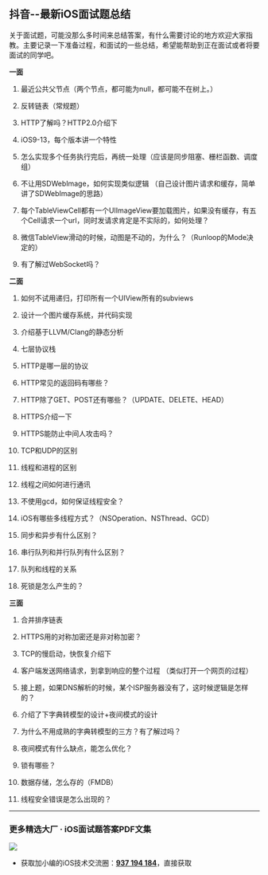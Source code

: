## 抖音--最新iOS面试题总结

关于面试题，可能没那么多时间来总结答案，有什么需要讨论的地方欢迎大家指教。主要记录一下准备过程，和面试的一些总结，希望能帮助到正在面试或者将要面试的同学吧。

**一面**

1. 最近公共父节点（两个节点，都可能为null，都可能不在树上。）

2. 反转链表（常规题）

3. HTTP了解吗？HTTP2.0介绍下

4. iOS9-13，每个版本讲一个特性

5. 怎么实现多个任务执行完后，再统一处理（应该是同步阻塞、栅栏函数、调度组）

6. 不让用SDWebImage，如何实现类似逻辑 （自己设计图片请求和缓存，简单讲了SDWebImage的思路）

7. 每个TableViewCell都有一个UIImageView要加载图片，如果没有缓存，有五个Cell请求一个url，同时发请求肯定是不实际的，如何处理？

8. 微信TableView滑动的时候，动图是不动的，为什么？（Runloop的Mode决定的）

9. 有了解过WebSocket吗？

**二面**

1. 如何不试用递归，打印所有一个UIView所有的subviews

2. 设计一个图片缓存系统，并代码实现

3. 介绍基于LLVM/Clang的静态分析

4. 七层协议栈

5. HTTP是哪一层的协议

6. HTTP常见的返回码有哪些？

7. HTTP除了GET、POST还有哪些？（UPDATE、DELETE、HEAD）

8. HTTPS介绍一下

9. HTTPS能防止中间人攻击吗？

10. TCP和UDP的区别

11. 线程和进程的区别

12. 线程之间如何进行通讯

13. 不使用gcd，如何保证线程安全？

14. iOS有哪些多线程方式？（NSOperation、NSThread、GCD）

15. 同步和异步有什么区别？

16. 串行队列和并行队列有什么区别？

17. 队列和线程的关系

18. 死锁是怎么产生的？

**三面**

1. 合并排序链表

2. HTTPS用的对称加密还是非对称加密？

3. TCP的慢启动，快恢复介绍下

4. 客户端发送网络请求，到拿到响应的整个过程 （类似打开一个网页的过程）

5. 接上题，如果DNS解析的时候，某个ISP服务器没有了，这时候逻辑是怎样的？

6. 介绍了下字典转模型的设计+夜间模式的设计

7. 为什么不用成熟的字典转模型的三方？有了解过吗？

8. 夜间模式有什么缺点，能怎么优化？

9. 锁有哪些？

10. 数据存储，怎么存的（FMDB）

11. 线程安全错误是怎么出现的？

***
### 更多精选大厂 · iOS面试题答案PDF文集

![](https://upload-images.jianshu.io/upload_images/17495317-e01b6f4e054727b7.png?imageMogr2/auto-orient/strip%7CimageView2/2/w/1240)
* 获取加小编的iOS技术交流圈：**[937 194 184](https://jq.qq.com/?_wv=1027&k=5PARXCI)**，直接获取
